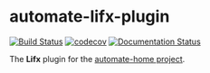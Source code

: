 # automate-lifx-plugin
[![Build Status](https://app.travis-ci.com/majamassarini/automate-lifx-plugin.svg?branch=main)](https://app.travis-ci.com/majamassarini/automate-lifx-plugin)
[![codecov](https://codecov.io/gh/majamassarini/automate-lifx-plugin/branch/main/graph/badge.svg?token=hGxVY2MzWP)](https://codecov.io/gh/majamassarini/automate-lifx-plugin)
[![Documentation Status](https://readthedocs.org/projects/automate-lifx-plugin/badge/?version=latest)](https://automate-lifx-plugin.readthedocs.io/en/latest/?badge=latest)

The **Lifx** plugin for the [automate-home project](https://github.com/majamassarini/automate-home).
